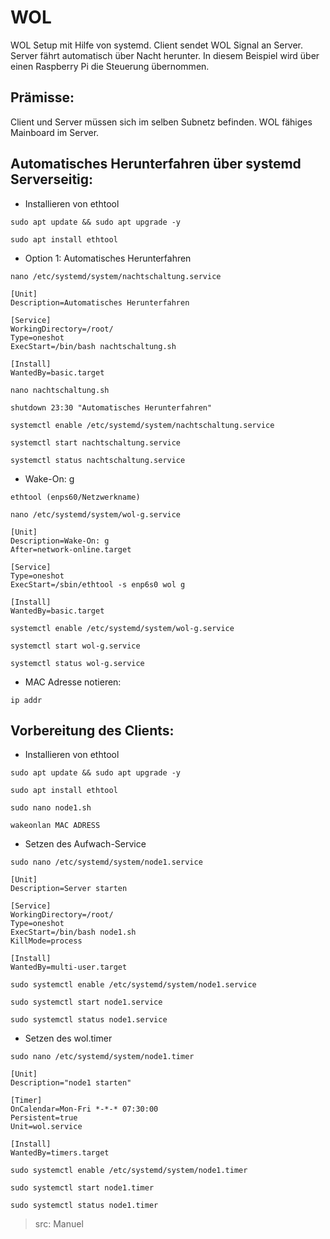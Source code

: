 # WOL
WOL Setup mit Hilfe von systemd.
Client sendet WOL Signal an Server. Server fährt automatisch über Nacht herunter.
In diesem Beispiel wird über einen Raspberry Pi die Steuerung übernommen.


## Prämisse:
Client und Server müssen sich im selben Subnetz befinden.
WOL fähiges Mainboard im Server.


## Automatisches Herunterfahren über systemd Serverseitig:
* Installieren von ethtool
```
sudo apt update && sudo apt upgrade -y
```
```
sudo apt install ethtool
```
* Option 1: Automatisches Herunterfahren
```
nano /etc/systemd/system/nachtschaltung.service
```
```
[Unit]
Description=Automatisches Herunterfahren

[Service]
WorkingDirectory=/root/
Type=oneshot
ExecStart=/bin/bash nachtschaltung.sh

[Install]
WantedBy=basic.target
```


```
nano nachtschaltung.sh
```
```
shutdown 23:30 "Automatisches Herunterfahren"
```

```
systemctl enable /etc/systemd/system/nachtschaltung.service
```
```
systemctl start nachtschaltung.service
```
```
systemctl status nachtschaltung.service
```
* Wake-On: g
```
ethtool (enps60/Netzwerkname)
```
```
nano /etc/systemd/system/wol-g.service
```
```
[Unit]
Description=Wake-On: g
After=network-online.target

[Service]
Type=oneshot
ExecStart=/sbin/ethtool -s enp6s0 wol g

[Install]
WantedBy=basic.target
```

```
systemctl enable /etc/systemd/system/wol-g.service
```
```
systemctl start wol-g.service
```
```
systemctl status wol-g.service
```


* MAC Adresse notieren:

```
ip addr
```
## Vorbereitung des Clients:
* Installieren von ethtool
```
sudo apt update && sudo apt upgrade -y
```
```
sudo apt install ethtool
```
```
sudo nano node1.sh
```
```
wakeonlan MAC ADRESS
```
* Setzen des Aufwach-Service
```
sudo nano /etc/systemd/system/node1.service
```
```
[Unit]
Description=Server starten

[Service]
WorkingDirectory=/root/
Type=oneshot
ExecStart=/bin/bash node1.sh
KillMode=process

[Install]
WantedBy=multi-user.target
```
```
sudo systemctl enable /etc/systemd/system/node1.service
```
```
sudo systemctl start node1.service
```
```
sudo systemctl status node1.service
```
* Setzen des wol.timer
```
sudo nano /etc/systemd/system/node1.timer
```
```
[Unit]
Description="node1 starten"

[Timer]
OnCalendar=Mon-Fri *-*-* 07:30:00
Persistent=true
Unit=wol.service

[Install]
WantedBy=timers.target
```
```
sudo systemctl enable /etc/systemd/system/node1.timer
```
```
sudo systemctl start node1.timer
```
```
sudo systemctl status node1.timer
```
> src: Manuel
